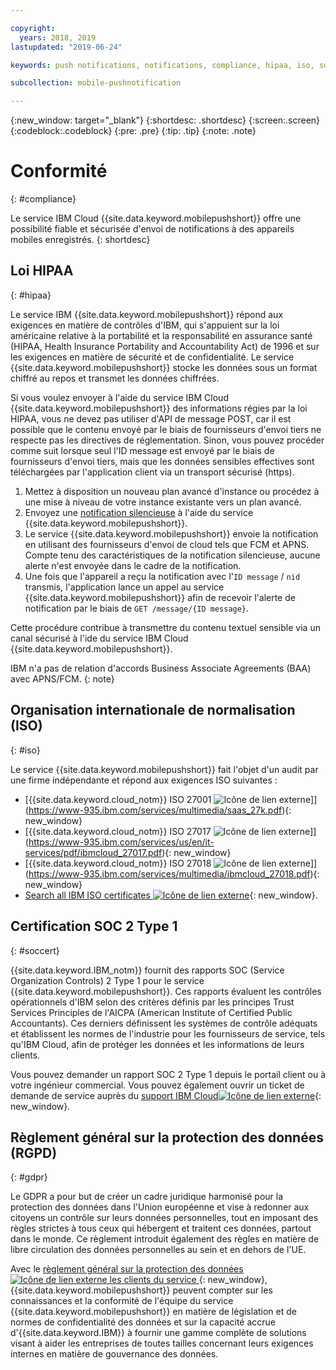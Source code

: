 ```yaml
---

copyright:
  years: 2018, 2019
lastupdated: "2019-06-24"

keywords: push notifications, notifications, compliance, hipaa, iso, soc 2 type 1 certification, gdpr

subcollection: mobile-pushnotification

---
```


{:new_window: target="_blank"}
{:shortdesc: .shortdesc}
{:screen:.screen}
{:codeblock:.codeblock}
{:pre: .pre}
{:tip: .tip}
{:note: .note}

# Conformité
{: #compliance}

Le service IBM Cloud {{site.data.keyword.mobilepushshort}} offre une possibilité fiable et sécurisée d'envoi de notifications à des appareils mobiles enregistrés.
{: shortdesc}

## Loi HIPAA
{: #hipaa}

Le service IBM {{site.data.keyword.mobilepushshort}} répond aux exigences en matière de contrôles d'IBM, qui s'appuient sur la loi américaine relative à la portabilité et la responsabilité en assurance santé (HIPAA, Health Insurance Portability and Accountability Act) de 1996 et sur les exigences en matière de sécurité et de confidentialité. Le service {{site.data.keyword.mobilepushshort}} stocke les données sous un format chiffré au repos et transmet les données chiffrées.

Si vous voulez envoyer à l'aide du service IBM Cloud {{site.data.keyword.mobilepushshort}} des informations régies par la loi HIPAA, vous ne devez pas utiliser d'API de message POST, car il est possible que le contenu envoyé par le biais de fournisseurs d'envoi tiers ne respecte pas les directives de réglementation. Sinon, vous pouvez procéder comme suit lorsque seul l'ID message est envoyé par le biais de fournisseurs d'envoi tiers, mais que les données sensibles effectives sont téléchargées par l'application client via un transport sécurisé (https).

1. Mettez à disposition un nouveau plan avancé d'instance ou procédez à une mise à niveau de votre instance existante vers un plan avancé.
2. Envoyez une [notification silencieuse](/docs/services/mobilepush?topic=mobile-pushnotification-interactive-notifications#send_silent_notifications_for_ios) à l'aide du service {{site.data.keyword.mobilepushshort}}.
3. Le service {{site.data.keyword.mobilepushshort}} envoie la notification en utilisant des fournisseurs d'envoi de cloud tels que FCM et APNS. Compte tenu des caractéristiques de la notification silencieuse, aucune alerte n'est envoyée dans le cadre de la notification.
4. Une fois que l'appareil a reçu la notification avec l'``ID message`` / ``nid`` transmis, l'application lance un appel au service {{site.data.keyword.mobilepushshort}} afin de recevoir l'alerte de notification par le biais de ``GET /message/{ID message}``.

Cette procédure contribue à transmettre du contenu textuel sensible via un canal sécurisé à l'ide du service IBM Cloud {{site.data.keyword.mobilepushshort}}.

IBM n'a pas de relation d'accords Business Associate Agreements (BAA) avec APNS/FCM.
{: note}
## Organisation internationale de normalisation (ISO)
{: #iso}

Le service {{site.data.keyword.mobilepushshort}} fait l'objet d'un audit par une firme indépendante et répond aux exigences
ISO suivantes :

* [{{site.data.keyword.cloud_notm}} ISO 27001 ![Icône de lien externe](../../icons/launch-glyph.svg "Icône de lien externe")]](https://www-935.ibm.com/services/multimedia/saas_27k.pdf){: new_window}
* [{{site.data.keyword.cloud_notm}} ISO 27017 ![Icône de lien externe](../../icons/launch-glyph.svg "Icône de lien externe")]](https://www-935.ibm.com/services/us/en/it-services/pdf/ibmcloud_27017.pdf){: new_window}
* [{{site.data.keyword.cloud_notm}} ISO 27018 ![Icône de lien externe](../../icons/launch-glyph.svg "Icône de lien externe")]](https://www-935.ibm.com/services/multimedia/ibmcloud_27018.pdf){: new_window}
* [Search all IBM ISO certificates ![Icône de lien externe](../../icons/launch-glyph.svg "Icône de lien externe")](https://www-935.ibm.com/services/us/en/it-services/iso-management-system-certifications.html){: new_window}.
 
## Certification SOC 2 Type 1
{: #soccert}

{{site.data.keyword.IBM_notm}} fournit des rapports SOC (Service Organization Controls) 2 Type 1 pour le
service {{site.data.keyword.mobilepushshort}}. Ces rapports évaluent les contrôles opérationnels d'IBM selon des critères définis par les principes Trust Services Principles de l'AICPA (American Institute of Certified Public Accountants).
Ces derniers définissent les systèmes de contrôle adéquats et établissent les normes de l'industrie pour les fournisseurs de service, tels qu'IBM Cloud, afin de protéger les données et les informations de leurs clients.

Vous pouvez demander un rapport SOC 2 Type 1 depuis le portail client ou à votre ingénieur commercial. Vous pouvez également ouvrir un ticket de demande de service auprès du [support IBM Cloud![Icône de lien externe](../../icons/launch-glyph.svg "Icône de lien externe")](https://www.ibm.com/cloud/support){: new_window}.

## Règlement général sur la protection des données (RGPD) 
{: #gdpr}

Le GDPR a pour but de créer un cadre juridique harmonisé pour la protection des données dans l'Union européenne et vise à redonner aux citoyens un contrôle sur leurs données personnelles, tout en imposant des règles strictes à tous ceux qui hébergent et traitent ces données, partout dans le monde. Ce règlement introduit également des règles en matière de libre circulation des données personnelles au sein et en dehors de l'UE. 

Avec le [règlement général sur la protection des données![Icône de lien externe](../../icons/launch-glyph.svg "Icône de lien externe") les clients du service ](https://www.eugdpr.org/){: new_window}, {{site.data.keyword.mobilepushshort}} peuvent compter sur les connaissances et la conformité de l'équipe du service {{site.data.keyword.mobilepushshort}} en matière de législation et de normes de confidentialité des données et sur la capacité accrue d'{{site.data.keyword.IBM}} à fournir une gamme complète de solutions visant à aider les entreprises de toutes tailles concernant leurs exigences internes en matière de gouvernance des données.
